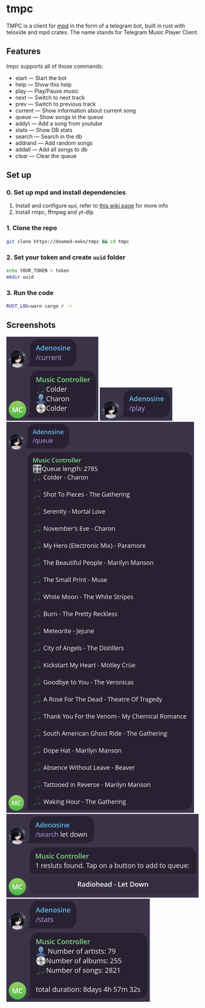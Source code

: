 # tmpc

TMPC is a client for [mpd](https://www.musicpd.org/) in the form of a telegram bot,
built in rust with teloxide and mpd crates.
The name stands for Telegram Music Player Client.

## Features

tmpc supports all of those commands:

- start — Start the bot
- help — Show this help
- play — Play/Pause music
- next — Switch to next track
- prev — Switch to previous track
- current — Show information about current song
- queue — Show songs in the queue
- addyt — Add a song from youtube
- stats — Show DB stats
- search — Search in the db
- addrand — Add random songs
- addall — Add all songs to db
- clear — Clear the queue

## Set up

### 0. Set up mpd and install dependencies

1. Install and configure `mpd`, refer to [this wiki page](https://wiki.archlinux.org/title/Music_Player_Daemon)
   for more info
2. Install rmpc, ffmpeg and yt-dlp

### 1. Clone the repo

```bash
git clone https://doomed-neko/tmpc && cd tmpc
```

### 2. Set your token and create `uuid` folder

```bash
echo YOUR_TOKEN > token
mkdir uuid
```

### 3. Run the code

```bash
RUST_LOG=warn cargo r -r
```

## Screenshots

![current command](pics/current.png)
![play command](pics/play.png)
![queue command](pics/queue.png)
![search command](pics/search.png)
![stats command](pics/stats.png)
